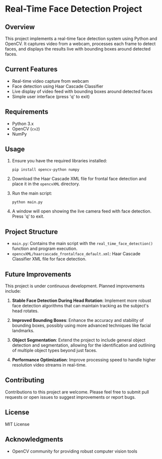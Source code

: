 # Real-Time Face Detection Project

## Overview

This project implements a real-time face detection system using Python and OpenCV. It captures video from a webcam, processes each frame to detect faces, and displays the results live with bounding boxes around detected faces.

## Current Features

- Real-time video capture from webcam
- Face detection using Haar Cascade Classifier
- Live display of video feed with bounding boxes around detected faces
- Simple user interface (press 'q' to exit)

## Requirements

- Python 3.x
- OpenCV (`cv2`)
- NumPy

## Usage

1. Ensure you have the required libraries installed:
   ```
   pip install opencv-python numpy
   ```

2. Download the Haar Cascade XML file for frontal face detection and place it in the `opencvXML` directory.

3. Run the main script:
   ```
   python main.py
   ```

4. A window will open showing the live camera feed with face detection. Press 'q' to exit.

## Project Structure

- `main.py`: Contains the main script with the `real_time_face_detection()` function and program execution.
- `opencvXML/haarcascade_frontalface_default.xml`: Haar Cascade Classifier XML file for face detection.

## Future Improvements

This project is under continuous development. Planned improvements include:

1. **Stable Face Detection During Head Rotation**: 
   Implement more robust face detection algorithms that can maintain tracking as the subject's head rotates.

2. **Improved Bounding Boxes**: 
   Enhance the accuracy and stability of bounding boxes, possibly using more advanced techniques like facial landmarks.

3. **Object Segmentation**: 
   Extend the project to include general object detection and segmentation, allowing for the identification and outlining of multiple object types beyond just faces.

4. **Performance Optimization**: 
   Improve processing speed to handle higher resolution video streams in real-time.

## Contributing

Contributions to this project are welcome. Please feel free to submit pull requests or open issues to suggest improvements or report bugs.

## License

MIT License

## Acknowledgments

- OpenCV community for providing robust computer vision tools